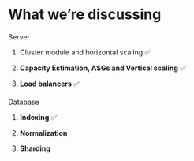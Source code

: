 # What we’re discussing

#### 

[](#3607d5b89b6d41b38aa5d1bcb8df0329 "Server")Server

1.  Cluster module and horizontal scaling ✅

2.  **Capacity Estimation, ASGs and Vertical scaling** ✅

3.  **Load balancers** ✅

#### 

[](#c517d6448ca84b8f908a2d630ab11274 "Database")Database

1.  **Indexing** ✅

2.  **Normalization**

3.  **Sharding**
